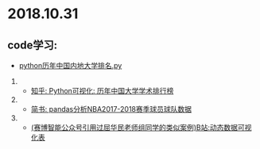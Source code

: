 # 2018.10.31
## code学习: 
- [python历年中国内地大学排名.py](https://github.com/makcyun/web_scraping_with_python/blob/master/pyhton%E5%8F%AF%E8%A7%86%E5%8C%96-1-%E4%B8%AD%E5%9B%BD%E5%A4%A7%E5%AD%A6%E5%AD%A6%E6%9C%AF%E6%8E%92%E8%A1%8C%E6%A6%9C/python%E5%8E%86%E5%B9%B4%E4%B8%AD%E5%9B%BD%E5%86%85%E5%9C%B0%E5%A4%A7%E5%AD%A6%E6%8E%92%E5%90%8D.py)
1. - [知乎: Python可视化: 历年中国大学学术排行榜](https://zhuanlan.zhihu.com/p/46503049)
2. - [简书: pandas分析NBA2017-2018赛季球员球队数据](https://www.jianshu.com/p/4a8c796b6f60)
3. - [(赛博智能公众号引用过屈华民老师组同学的类似案例)B站:动态数据可视化表](https://space.bilibili.com/1850091/#/video)
